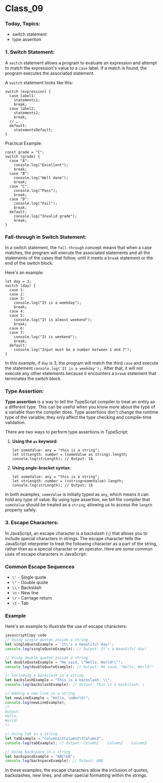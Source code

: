 # Class_09

### Today, Topics:

- switch statement
- type assertion

### 1. Switch Statement:

A `switch` statement allows a program to evaluate an expression and attempt to match the expression's value to a `case` label. If a match is found, the program executes the associated statement.

A `switch` statement looks like this:

```tsx
switch (expression) {
  case label1:
    statements1;
    break;
  case label2:
    statements2;
    break;
  // …
  default:
    statementsDefault;
}
```

Practical Example:

```tsx
const grade = "C";
switch (grade) {
  case "A":
    console.log("Excellent");
    break;
  case "B":
    console.log("Well done");
    break;
  case "C":
    console.log("Pass");
    break;
  case "D":
    console.log("Fail");
    break;
  default:
    console.log("Invalid grade");
    break;
}
```

### Fall-through in Switch Statement:

In a switch statement, the `fall-through` concept means that when a case matches, the program will execute the associated statements and all the statements of the cases that follow, until it meets a `break` statement or the end of the switch block.

Here's an example:

```tsx
let day = 3;
switch (day) {
  case 1:
  case 2:
  case 3:
    console.log("It is a weekday");
    break;
  case 4:
  case 5:
    console.log("It is almost weekend");
    break;
  case 6:
  case 7:
    console.log("It is weekend");
    break;
  default:
    console.log("Input must be a number between 1 and 7");
}
```

In this example, if `day` is 3, the program will match the third `case` and execute the statement `console.log('It is a weekday');`. After that, it will not execute any other statements because it encounters a `break` statement that terminates the switch block.

### Type Assertion:

**Type assertion** is a way to tell the TypeScript compiler to treat an entity as a different type. This can be useful when you know more about the type of a variable than the compiler does. Type assertions don't change the runtime type of the variable; they only affect the type checking and compile-time validation.

There are two ways to perform type assertions in TypeScript:

1. **Using the `as` keyword**:

   ```tsx
   let someValue: any = "this is a string";
   let strLength: number = (someValue as string).length;
   console.log(strLength); // Output: 16
   ```

2. **Using angle-bracket syntax**:

   ```tsx
   let someValue: any = "this is a string";
   let strLength: number = (<string>someValue).length;
   console.log(strLength); // Output: 16
   ```

In both examples, `someValue` is initially typed as `any`, which means it can hold any type of value. By using type assertion, we tell the compiler that `someValue` should be treated as a `string`, allowing us to access the `length` property safely.

### 3. Escape Characters:

In JavaScript, an escape character is a backslash (`\`) that allows you to include special characters in strings. The escape character tells the JavaScript interpreter to treat the following character as a part of the string, rather than as a special character or an operator. Here are some common uses of escape characters in JavaScript:

### Common Escape Sequences

- `\'` - Single quote
- `\"` - Double quote
- `\\` - Backslash
- `\n` - New line
- `\r` - Carriage return
- `\t` - Tab

### Example

Here's an example to illustrate the use of escape characters:

```jsx
javascriptCopy code
// Using single quotes inside a string
let singleQuoteExample = 'It\'s a beautiful day!';
console.log(singleQuoteExample); // Output: It's a beautiful day!

// Using double quotes inside a string
let doubleQuoteExample = "He said, \"Hello, World!\"";
console.log(doubleQuoteExample); // Output: He said, "Hello, World!"

// Including a backslash in a string
let backslashExample = "This is a backslash: \\";
console.log(backslashExample); // Output: This is a backslash: \

// Adding a new line in a string
let newLineExample = "Hello, \nWorld!";
console.log(newLineExample);
/*
Output:
Hello,
World!
*/

// Using tab in a string
let tabExample = "Column1\tColumn2\tColumn3";
console.log(tabExample); // Output: Column1    Column2    Column3

// Using backspace in a string
let backspaceExample = "ABC\bD";
console.log(backspaceExample); // Output: ABD

```

In these examples, the escape characters allow the inclusion of quotes, backslashes, new lines, and other special formatting within the strings.
